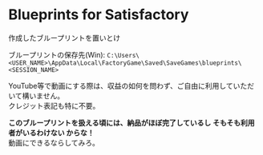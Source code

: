 
# Blueprints for Satisfactory

作成したブループリントを置いとけ  

ブループリントの保存先(Win): ```C:\Users\<USER_NAME>\AppData\Local\FactoryGame\Saved\SaveGames\blueprints\<SESSION_NAME>```  

YouTube等で動画にする際は、収益の如何を問わず、ご自由に利用していただいて構いません。  
クレジット表記も特に不要。  

**このブループリントを扱える頃には、納品がほぼ完了しているし そもそも利用者がいるわけない からな！**  
動画にできるならしてみろ。  
